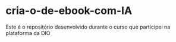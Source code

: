 # cria-o-de-ebook-com-IA
Este é o repositório desenvolvido durante o curso que participei na plataforma da DIO
